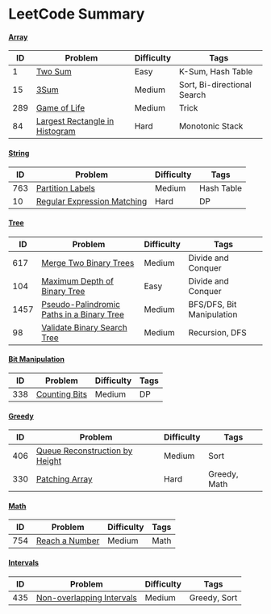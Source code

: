 # LeetCode Summary

#### [Array](https://github.com/bigw660/Leetcode_Summary/tree/main/Array)
| ID | Problem                                                         | Difficulty   | Tags              |
| ---- | ------------------------------------------------------------ | ------ | ----------------- |
| 1    | [Two   Sum    ](https://github.com/bigw660/Leetcode_Summary/blob/main/Array/1_Two_Sum.md)       | Easy   | K-Sum, Hash Table |
| 15   | [3Sum](https://github.com/bigw660/Leetcode_Summary/blob/main/Array/15_3Sum.md) | Medium | Sort, Bi-directional Search|
|289   | [Game of Life](https://github.com/bigw660/Leetcode_Summary/blob/main/Array/289_Game_of_Life.md) | Medium | Trick |
| 84 | [Largest Rectangle in Histogram](https://github.com/bigw660/Leetcode_Summary/blob/main/Array/84_Largest_Rectangle_in_Histogram.md) | Hard | Monotonic Stack |


#### [String](https://github.com/bigw660/Leetcode_Summary/tree/main/String)
| ID | Problem                                                         | Difficulty   | Tags              |
| ---- | ------------------------------------------------------------ | ------ | ----------------- |
| 763    | [Partition Labels](https://github.com/bigw660/Leetcode_Summary/blob/main/String/763_Partition_Labels.md)       | Medium   | Hash Table |
| 10     | [Regular Expression Matching](https://github.com/bigw660/Leetcode_Summary/blob/main/String/10_Regular_Expression_Matching.md)     | Hard  | DP |

#### [Tree](https://github.com/bigw660/Leetcode_Summary/tree/main/Tree)
| ID | Problem                                                         | Difficulty   | Tags              |
| ---- | ------------------------------------------------------------ | ------ | ----------------- |
| 617    | [Merge Two Binary Trees](https://github.com/bigw660/Leetcode_Summary/blob/main/Tree/617_Merge_Two_Binary_Trees.md)       | Medium   | Divide and Conquer |
| 104    | [Maximum Depth of Binary Tree](https://github.com/bigw660/Leetcode_Summary/blob/main/Tree/104_Maximum_Depth_of_Binary_Tree.md)       | Easy   | Divide and Conquer |
|1457    | [Pseudo-Palindromic Paths in a Binary Tree](https://github.com/bigw660/Leetcode_Summary/blob/main/Tree/1457_Pseudo-Palindromic_Paths_in_a_Binary_Tree.md)  | Medium | BFS/DFS, Bit Manipulation |
| 98 | [Validate Binary Search Tree](https://github.com/bigw660/Leetcode_Summary/blob/main/Tree/98_Validate_Binary_Search_Tree.md) | Medium | Recursion, DFS |


#### [Bit Manipulation](https://github.com/bigw660/Leetcode_Summary/tree/main/Bit_Manipulation)
| ID | Problem                                                         | Difficulty   | Tags              |
| ---- | ------------------------------------------------------------ | ------ | ----------------- |
| 338    | [Counting Bits](https://github.com/bigw660/Leetcode_Summary/blob/main/Bit_Manipulation/338_Counting_Bits.md)       | Medium   | DP |

#### [Greedy](https://github.com/bigw660/Leetcode_Summary/tree/main/Greedy)
| ID | Problem                                                         | Difficulty   | Tags              |
| ---- | ------------------------------------------------------------ | ------ | ----------------- |
| 406    | [Queue Reconstruction by Height](https://github.com/bigw660/Leetcode_Summary/blob/main/Greedy/406_Queue_Reconstruction_by_Height.md)       | Medium   | Sort |
| 330    | [Patching Array](https://github.com/bigw660/Leetcode_Summary/blob/main/Greedy/330_Patching_Array.md)       | Hard   | Greedy, Math |

#### [Math](https://github.com/bigw660/Leetcode_Summary/tree/main/Math)
| ID | Problem                                                         | Difficulty   | Tags              |
| ---- | ------------------------------------------------------------ | ------ | ----------------- |
| 754    | [Reach a Number](https://github.com/bigw660/Leetcode_Summary/blob/main/Math/754_Reach_a_Number.md)       | Medium   | Math |

#### [Intervals](https://github.com/bigw660/Leetcode_Summary/blob/main/Intervals)
| ID | Problem                                                         | Difficulty   | Tags              |
| ---- | ------------------------------------------------------------ | ------ | ----------------- |
| 435  | [Non-overlapping Intervals](https://github.com/bigw660/Leetcode_Summary/blob/main/Intervals/435_Non-overlapping_Intervals.md)       | Medium   | Greedy, Sort |
